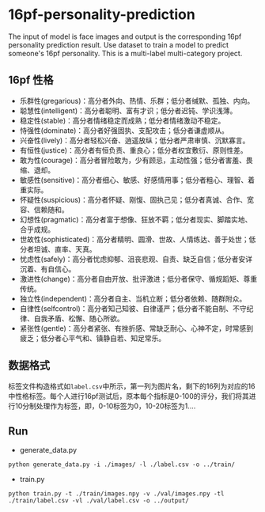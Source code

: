 # 16pf-personality-prediction
The input of model is face images and output is the corresponding 16pf personality prediction result. Use dataset to train a model to predict someone's 16pf personality. This is a multi-label multi-category project.
## 16pf 性格
* 乐群性(gregarious)：高分者外向、热情、乐群；低分者缄默、孤独、内向。
* 聪慧性(intelligent)：高分者聪明、富有才识；低分者迟钝、学识浅薄。
* 稳定性(stable)：高分者情绪稳定而成熟；低分者情绪激动不稳定。
* 恃强性(dominate)：高分者好强固执、支配攻击；低分者谦虚顺从。
* 兴奋性(lively)：高分者轻松兴奋、逍遥放纵；低分者严肃审慎、沉默寡言。
* 有恒性(justice)：高分者有恒负责、重良心；低分者权宜敷衍、原则性差。
* 敢为性(courage)：高分者冒险敢为，少有顾忌，主动性强；低分者害羞、畏缩、退却。
* 敏感性(sensitive)：高分者细心、敏感、好感情用事；低分者粗心、理智、着重实际。
* 怀疑性(suspicious)：高分者怀疑、刚愎、固执己见；低分者真诚、合作、宽容、信赖随和。
* 幻想性(pragmatic)：高分者富于想像、狂放不羁；低分者现实、脚踏实地、合乎成规。
* 世故性(sophisticated)：高分者精明、圆滑、世故、人情练达、善于处世；低分者坦诚、直率、天真。
* 忧虑性(safely)：高分者忧虑抑郁、沮丧悲观、自责、缺乏自信；低分者安详沉着、有自信心。
* 激进性(change)：高分者自由开放、批评激进；低分者保守、循规蹈矩、尊重传统。
* 独立性(independent)：高分者自主、当机立断；低分者依赖、随群附众。
* 自律性(selfcontrol)：高分者知己知彼、自律谨严；低分者不能自制、不守纪律、自我矛盾、松懈、随心所欲。
* 紧张性(gentle)：高分者紧张、有挫折感、常缺乏耐心、心神不定，时常感到疲乏；低分者心平气和、镇静自若、知足常乐。

## 数据格式
标签文件构造格式如`label.csv`中所示，第一列为图片名，剩下的16列为对应的16中性格标签。每个人进行16pf测试后，原本每个指标是0-100的评分，我们将其进行10分制处理作为标签，即，0-10标签为0，10-20标签为1....

## Run
* generate_data.py
```shell
python generate_data.py -i ./images/ -l ./label.csv -o ../train/
```
* train.py
```shell
python train.py -t ./train/images.npy -v ./val/images.npy -tl ./train/label.csv -vl ./val/label.csv -o ../output/ 
```

